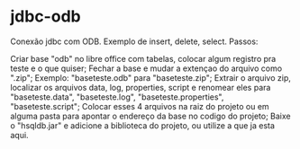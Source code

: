 # jdbc-odb
Conexão jdbc com ODB. Exemplo de insert, delete, select.
Passos:

Criar base "odb" no libre office com tabelas, colocar algum registro pra teste e o que quiser;
Fechar a base e mudar a extençao do arquivo como ".zip"; Exemplo: "baseteste.odb" para "baseteste.zip";
Extrair o arquivo zip, localizar os arquivos data, log, properties, script e renomear eles para "baseteste.data", "baseteste.log", "baseteste.properties", "baseteste.script";
Colocar esses 4 arquivos na raiz do projeto ou em alguma pasta para apontar o endereço da base no codigo do projeto;
Baixe o "hsqldb.jar" e adicione a biblioteca do projeto, ou utilize a que ja esta aqui.
